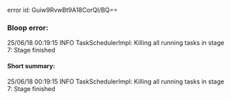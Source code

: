 error id: Guiw9RvwBt9A18CorQI/BQ==
### Bloop error:

25/06/18 00:19:15 INFO TaskSchedulerImpl: Killing all running tasks in stage 7: Stage finished
#### Short summary: 

25/06/18 00:19:15 INFO TaskSchedulerImpl: Killing all running tasks in stage 7: Stage finished